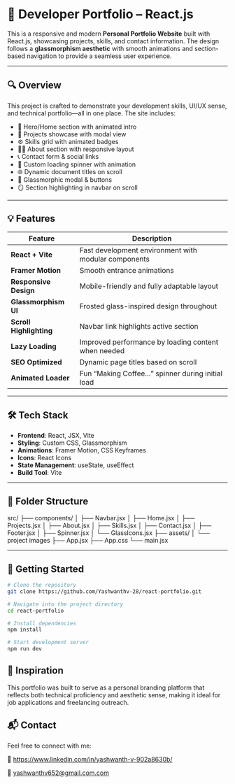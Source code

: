 # 🚀 Developer Portfolio – React.js

This is a responsive and modern **Personal Portfolio Website** built with React.js, showcasing projects, skills, and contact information. The design follows a **glassmorphism aesthetic** with smooth animations and section-based navigation to provide a seamless user experience.

---

## 🔍 Overview

This project is crafted to demonstrate your development skills, UI/UX sense, and technical portfolio—all in one place. The site includes:

- 👋 Hero/Home section with animated intro  
- 💼 Projects showcase with modal view  
- ⚙️ Skills grid with animated badges  
- 👨‍💻 About section with responsive layout  
- 📞 Contact form & social links  
- 🔄 Custom loading spinner with animation  
- 🌐 Dynamic document titles on scroll  
- 🧊 Glassmorphic modal & buttons  
- 🪞 Section highlighting in navbar on scroll  

---

## 💡 Features

| Feature | Description |
|--------|-------------|
| **React + Vite** | Fast development environment with modular components |
| **Framer Motion** | Smooth entrance animations |
| **Responsive Design** | Mobile-friendly and fully adaptable layout |
| **Glassmorphism UI** | Frosted glass-inspired design throughout |
| **Scroll Highlighting** | Navbar link highlights active section |
| **Lazy Loading** | Improved performance by loading content when needed |
| **SEO Optimized** | Dynamic page titles based on scroll |
| **Animated Loader** | Fun “Making Coffee...” spinner during initial load |

---

## 🛠 Tech Stack

- **Frontend**: React, JSX, Vite
- **Styling**: Custom CSS, Glassmorphism
- **Animations**: Framer Motion, CSS Keyframes
- **Icons**: React Icons
- **State Management**: useState, useEffect
- **Build Tool**: Vite

---

## 📁 Folder Structure

src/
├── components/
│   ├── Navbar.jsx
│   ├── Home.jsx
│   ├── Projects.jsx
│   ├── About.jsx
│   ├── Skills.jsx
│   ├── Contact.jsx
│   ├── Footer.jsx
│   ├── Spinner.jsx
│   └── GlassIcons.jsx
├── assets/
│   └── project images
├── App.jsx
├── App.css
└── main.jsx

---

## 🚀 Getting Started

```bash
# Clone the repository
git clone https://github.com/Yashwanthv-28/react-portfolio.git

# Navigate into the project directory
cd react-portfolio

# Install dependencies
npm install

# Start development server
npm run dev

```


## 🧠 Inspiration

This portfolio was built to serve as a personal branding platform that reflects both technical proficiency and aesthetic sense, making it ideal for job applications and freelancing outreach.

## 📬 Contact
Feel free to connect with me:

💼 https://www.linkedin.com/in/yashwanth-v-902a8630b/

📧 yashwanthv652@gmail.com.com
